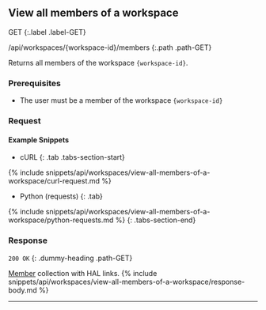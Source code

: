 ## View all members of a workspace

GET
{:.label .label-GET}

/api/workspaces/{workspace-id}/members
{:.path .path-GET}

Returns all members of the workspace `{workspace-id}`.

### Prerequisites

- The user must be a member of the workspace `{workspace-id}`

### Request
#### Example Snippets
- cURL
{: .tab .tabs-section-start}

{% include snippets/api/workspaces/view-all-members-of-a-workspace/curl-request.md %}

- Python (requests)
{: .tab}

{% include snippets/api/workspaces/view-all-members-of-a-workspace/python-requests.md %}
{: .tabs-section-end}

### Response
`200 OK`
{: .dummy-heading .path-GET}

[Member](#member) collection with HAL links.
{% include snippets/api/workspaces/view-all-members-of-a-workspace/response-body.md %}

---
